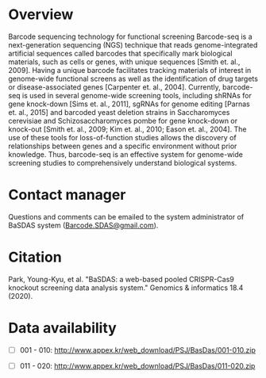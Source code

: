 # Overview

Barcode sequencing technology for functional screening
Barcode-seq is a next-generation sequencing (NGS) technique that reads genome-integrated artificial sequences called barcodes that specifically mark biological materials, such as cells or genes, with unique sequences [Smith et. al., 2009]. Having a unique barcode facilitates tracking materials of interest in genome-wide functional screens as well as the identification of drug targets or disease-associated genes [Carpenter et. al., 2004]. Currently, barcode-seq is used in several genome-wide screening tools, including shRNAs for gene knock-down [Sims et. al., 2011], sgRNAs for genome editing [Parnas et. al., 2015] and barcoded yeast deletion strains in Saccharomyces cerevisiae and Schizosaccharomyces pombe for gene knock-down or knock-out [Smith et. al., 2009; Kim et. al., 2010; Eason et. al., 2004]. The use of these tools for loss-of-function studies allows the discovery of relationships between genes and a specific environment without prior knowledge. Thus, barcode-seq is an effective system for genome-wide screening studies to comprehensively understand biological systems.

# Contact manager

Questions and comments can be emailed to the system administrator of BaSDAS system (Barcode.SDAS@gmail.com).

# Citation
 
Park, Young-Kyu, et al. "BaSDAS: a web-based pooled CRISPR-Cas9 knockout screening data analysis system." Genomics & informatics 18.4 (2020).

# Data availability
 - [ ] 001 - 010: http://www.appex.kr/web_download/PSJ/BasDas/001-010.zip

 - [ ] 011 - 020: http://www.appex.kr/web_download/PSJ/BasDas/011-020.zip
